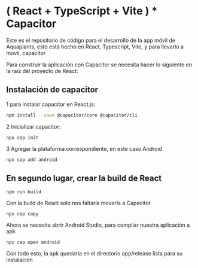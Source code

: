 # ( React + TypeScript + Vite ) * Capacitor

Este es el repositorio de código para el desarrollo de la app móvil de Aquaplants, esto está hecho en React, Typescript, Vite, y para llevarlo a movil, capacitor

Para construir la aplicación con Capacitor se necesita hacer lo siguiente en la raíz del proyecto de React:

## Instalación de capacitor
1 para instalar capacitor en React.js:
```bash
npm install --save @capacitor/core @capacitor/cli
```
2 Inicializar capacitor:
```
npx cap init
```
3 Agregar la plataforma correspondiente, en este caso Android
```bash
npx cap add android
```
## En segundo lugar, crear la build de React
```
npm run build
```
Con la build de React solo nos faltaría moverla a Capacitor
```
npx cap copy
```
Ahora se necesita abrir Android Studio, para compilar nuestra aplicación a apk
```
npx cap open android
```

Con todo esto, la apk quedaría en el directorio app/release lista para su instalación
